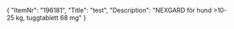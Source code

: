 {
  "ItemNr": "196181",
  "Title": "test",
  "Description": "NEXGARD för hund >10-25 kg, tuggtablett 68 mg"
}